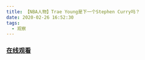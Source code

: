 ```yaml
---
title: 【NBA人物】Trae Young是下一个Stephen Curry吗？
date: 2020-02-26 16:52:30
tags:
  - 观察
---
```


### <a href="https://www.weibo.com/tv/v/IvWU5okBS?fid=1034:4476144880386052" target="_blank">在线观看</a>

